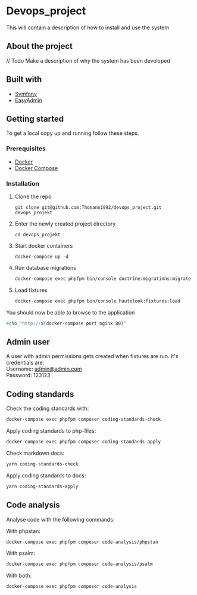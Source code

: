 # Devops_project

This will contain a description of how to install and use the system

## About the project

// Todo
Make a description of why the system has been developed

## Built with

* [Symfony](https://symfony.com)
* [EasyAdmin](https://github.com/EasyCorp/EasyAdminBundle)

## Getting started

To get a local copy up and running follow these steps.

### Prerequisites

* [Docker](https://docs.docker.com/install/)
* [Docker Compose](https://docs.docker.com/compose/install/)

### Installation

1. Clone the repo

   ```shell
   git clone git@github.com:Thomann1992/devops_project.git devops_projekt
   ```

2. Enter the newly created project directory

   ```shell
   cd devops_projekt
   ```

3. Start docker containers

   ```shell
   docker-compose up -d
   ```

4. Run database migrations

   ```sh
   docker-compose exec phpfpm bin/console doctrine:migrations:migrate --no-interaction
   ```

5. Load fixtures

   ```sh
   docker-compose exec phpfpm bin/console hautelook:fixtures:load
   ```

You should now be able to browse to the application

```sh
echo "http://$(docker-compose port nginx 80)"
```

## Admin user

A user with admin permissions gets created when fixtures are run.
It's credentials are:\
Username: admin@admin.com\
Password: 123123

## Coding standards

Check the coding standards with:

```sh
docker-compose exec phpfpm composer coding-standards-check
```

Apply coding standards to php-files:

```sh
docker-compose exec phpfpm composer coding-standards-apply
```

Check markdown docs:

```sh
yarn coding-standards-check
```

Apply coding standards to docs:

```sh
yarn coding-standards-apply
```

## Code analysis

Analyse code with the following commands:

With phpstan:

```sh
docker-compose exec phpfpm composer code-analysis/phpstan
```

With psalm:

```sh
docker-compose exec phpfpm composer code-analysis/psalm
```

With both:

```sh
docker-compose exec phpfpm composer code-analysis
```
